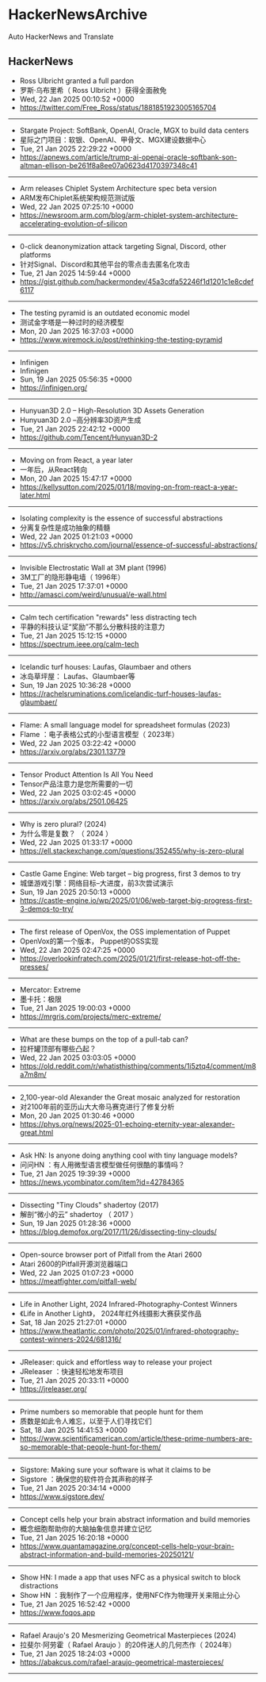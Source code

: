 # HackerNewsArchive
Auto HackerNews and Translate

## HackerNews
* Ross Ulbricht granted a full pardon
* 罗斯·乌布里希（ Ross Ulbricht ）获得全面赦免
* Wed, 22 Jan 2025 00:10:52 +0000
* https://twitter.com/Free_Ross/status/1881851923005165704
----
* Stargate Project: SoftBank, OpenAI, Oracle, MGX to build data centers
* 星际之门项目：软银、OpenAI、甲骨文、MGX建设数据中心
* Tue, 21 Jan 2025 22:29:22 +0000
* https://apnews.com/article/trump-ai-openai-oracle-softbank-son-altman-ellison-be261f8a8ee07a0623d4170397348c41
----
* Arm releases Chiplet System Architecture spec beta version
* ARM发布Chiplet系统架构规范测试版
* Wed, 22 Jan 2025 07:25:10 +0000
* https://newsroom.arm.com/blog/arm-chiplet-system-architecture-accelerating-evolution-of-silicon
----
* 0-click deanonymization attack targeting Signal, Discord, other platforms
* 针对Signal、Discord和其他平台的零点击去匿名化攻击
* Tue, 21 Jan 2025 14:59:44 +0000
* https://gist.github.com/hackermondev/45a3cdfa52246f1d1201c1e8cdef6117
----
* The testing pyramid is an outdated economic model
* 测试金字塔是一种过时的经济模型
* Mon, 20 Jan 2025 16:37:03 +0000
* https://www.wiremock.io/post/rethinking-the-testing-pyramid
----
* Infinigen
* Infinigen
* Sun, 19 Jan 2025 05:56:35 +0000
* https://infinigen.org/
----
* Hunyuan3D 2.0 – High-Resolution 3D Assets Generation
* Hunyuan3D 2.0 –高分辨率3D资产生成
* Tue, 21 Jan 2025 22:42:12 +0000
* https://github.com/Tencent/Hunyuan3D-2
----
* Moving on from React, a year later
* 一年后，从React转向
* Mon, 20 Jan 2025 15:47:17 +0000
* https://kellysutton.com/2025/01/18/moving-on-from-react-a-year-later.html
----
* Isolating complexity is the essence of successful abstractions
* 分离复杂性是成功抽象的精髓
* Wed, 22 Jan 2025 01:21:03 +0000
* https://v5.chriskrycho.com/journal/essence-of-successful-abstractions/
----
* Invisible Electrostatic Wall at 3M plant (1996)
* 3M工厂的隐形静电墙（ 1996年）
* Tue, 21 Jan 2025 17:37:01 +0000
* http://amasci.com/weird/unusual/e-wall.html
----
* Calm tech certification "rewards" less distracting tech
* 平静的科技认证“奖励”不那么分散科技的注意力
* Tue, 21 Jan 2025 15:12:15 +0000
* https://spectrum.ieee.org/calm-tech
----
* Icelandic turf houses: Laufas, Glaumbaer and others
* 冰岛草坪屋： Laufas、Glaumbaer等
* Sun, 19 Jan 2025 10:36:28 +0000
* https://rachelsruminations.com/icelandic-turf-houses-laufas-glaumbaer/
----
* Flame: A small language model for spreadsheet formulas (2023)
* Flame ：电子表格公式的小型语言模型（ 2023年）
* Wed, 22 Jan 2025 03:22:42 +0000
* https://arxiv.org/abs/2301.13779
----
* Tensor Product Attention Is All You Need
* Tensor产品注意力是您所需要的一切
* Wed, 22 Jan 2025 03:02:45 +0000
* https://arxiv.org/abs/2501.06425
----
* Why is zero plural? (2024)
* 为什么零是复数？ （ 2024 ）
* Wed, 22 Jan 2025 01:33:17 +0000
* https://ell.stackexchange.com/questions/352455/why-is-zero-plural
----
* Castle Game Engine: Web target – big progress, first 3 demos to try
* 城堡游戏引擎：网络目标–大进度，前3次尝试演示
* Sun, 19 Jan 2025 20:50:13 +0000
* https://castle-engine.io/wp/2025/01/06/web-target-big-progress-first-3-demos-to-try/
----
* The first release of OpenVox, the OSS implementation of Puppet
* OpenVox的第一个版本， Puppet的OSS实现
* Wed, 22 Jan 2025 02:47:25 +0000
* https://overlookinfratech.com/2025/01/21/first-release-hot-off-the-presses/
----
* Mercator: Extreme
* 墨卡托：极限
* Tue, 21 Jan 2025 19:00:03 +0000
* https://mrgris.com/projects/merc-extreme/
----
* What are these bumps on the top of a pull-tab can?
* 拉杆罐顶部有哪些凸起？
* Wed, 22 Jan 2025 03:03:05 +0000
* https://old.reddit.com/r/whatisthisthing/comments/1i5ztq4/comment/m8a7m8m/
----
* 2,100-year-old Alexander the Great mosaic analyzed for restoration
* 对2100年前的亚历山大大帝马赛克进行了修复分析
* Mon, 20 Jan 2025 01:30:46 +0000
* https://phys.org/news/2025-01-echoing-eternity-year-alexander-great.html
----
* Ask HN: Is anyone doing anything cool with tiny language models?
* 问问HN ：有人用微型语言模型做任何很酷的事情吗？
* Tue, 21 Jan 2025 19:39:39 +0000
* https://news.ycombinator.com/item?id=42784365
----
* Dissecting "Tiny Clouds" shadertoy (2017)
* 解剖“微小的云” shadertoy （ 2017 ）
* Sun, 19 Jan 2025 01:28:36 +0000
* https://blog.demofox.org/2017/11/26/dissecting-tiny-clouds/
----
* Open-source browser port of Pitfall from the Atari 2600
* Atari 2600的Pitfall开源浏览器端口
* Wed, 22 Jan 2025 01:07:23 +0000
* https://meatfighter.com/pitfall-web/
----
* Life in Another Light, 2024 Infrared-Photography-Contest Winners
* 《Life in Another Light》， 2024年红外线摄影大赛获奖作品
* Sat, 18 Jan 2025 21:27:01 +0000
* https://www.theatlantic.com/photo/2025/01/infrared-photography-contest-winners-2024/681316/
----
* JReleaser: quick and effortless way to release your project
* JReleaser ：快速轻松地发布项目
* Tue, 21 Jan 2025 20:33:11 +0000
* https://jreleaser.org/
----
* Prime numbers so memorable that people hunt for them
* 质数是如此令人难忘，以至于人们寻找它们
* Sat, 18 Jan 2025 14:41:53 +0000
* https://www.scientificamerican.com/article/these-prime-numbers-are-so-memorable-that-people-hunt-for-them/
----
* Sigstore: Making sure your software is what it claims to be
* Sigstore ：确保您的软件符合其声称的样子
* Tue, 21 Jan 2025 20:34:14 +0000
* https://www.sigstore.dev/
----
* Concept cells help your brain abstract information and build memories
* 概念细胞帮助你的大脑抽象信息并建立记忆
* Tue, 21 Jan 2025 16:20:18 +0000
* https://www.quantamagazine.org/concept-cells-help-your-brain-abstract-information-and-build-memories-20250121/
----
* Show HN: I made a app that uses NFC as a physical switch to block distractions
* Show HN ：我制作了一个应用程序，使用NFC作为物理开关来阻止分心
* Tue, 21 Jan 2025 16:52:42 +0000
* https://www.foqos.app
----
* Rafael Araujo's 20 Mesmerizing Geometrical Masterpieces (2024)
* 拉斐尔·阿劳霍（ Rafael Araujo ）的20件迷人的几何杰作（ 2024年）
* Tue, 21 Jan 2025 18:24:03 +0000
* https://abakcus.com/rafael-araujo-geometrical-masterpieces/
----

